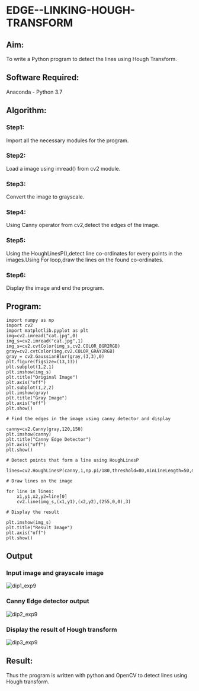 # EDGE--LINKING-HOUGH-TRANSFORM
## Aim:
To write a Python program to detect the lines using Hough Transform.

## Software Required:
Anaconda - Python 3.7

## Algorithm:
### Step1:
Import all the necessary modules for the program.

### Step2:
Load a image using imread() from cv2 module.

### Step3:
Convert the image to grayscale.

### Step4:
Using Canny operator from cv2,detect the edges of the image.

### Step5:
Using the HoughLinesP(),detect line co-ordinates for every points in the images.Using For loop,draw the lines on the found co-ordinates.

### Step6:
Display the image and end the program.

## Program:
```
import numpy as np
import cv2
import matplotlib.pyplot as plt
img=cv2.imread("cat.jpg",0)
img_s=cv2.imread("cat.jpg",1)
img_s=cv2.cvtColor(img_s,cv2.COLOR_BGR2RGB)
gray=cv2.cvtColor(img,cv2.COLOR_GRAY2RGB)
gray = cv2.GaussianBlur(gray,(3,3),0)
plt.figure(figsize=(13,13))
plt.subplot(1,2,1)
plt.imshow(img_s)
plt.title("Original Image")
plt.axis("off")
plt.subplot(1,2,2)
plt.imshow(gray)
plt.title("Gray Image")
plt.axis("off")
plt.show()

# Find the edges in the image using canny detector and display

canny=cv2.Canny(gray,120,150)
plt.imshow(canny)
plt.title("Canny Edge Detector")
plt.axis("off")
plt.show()

# Detect points that form a line using HoughLinesP

lines=cv2.HoughLinesP(canny,1,np.pi/180,threshold=80,minLineLength=50,maxLineGap=250)

# Draw lines on the image

for line in lines:
    x1,y1,x2,y2=line[0]
    cv2.line(img_s,(x1,y1),(x2,y2),(255,0,0),3)

# Display the result

plt.imshow(img_s)
plt.title("Result Image")
plt.axis("off")
plt.show()
```
## Output
### Input image and grayscale image
![dip1_exp9](https://github.com/Thirukaalathessvarar-S/EDGE--LINKING-HOUGH-TRANSFORM/assets/121166390/9ac404c4-bcbc-43ae-bae2-e1182cef6b02)


### Canny Edge detector output
![dip2_exp9](https://github.com/Thirukaalathessvarar-S/EDGE--LINKING-HOUGH-TRANSFORM/assets/121166390/8c020814-153a-49d9-9a8f-d3eaad089fd6)

### Display the result of Hough transform
![dip3_exp9](https://github.com/Thirukaalathessvarar-S/EDGE--LINKING-HOUGH-TRANSFORM/assets/121166390/1f713f2b-d686-4ad8-afb5-3bb92d15b036)

## Result:
Thus the program is written with python and OpenCV to detect lines using Hough transform. 
